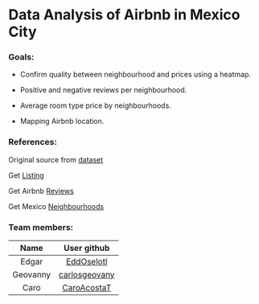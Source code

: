 # Data Analysis of Airbnb in Mexico City


### **Goals:**

- Confirm quality between neighbourhood and prices using a heatmap.

- Positive and negative reviews per neighbourhood.

- Average room type price by neighbourhoods.

- Mapping Airbnb location.


### **References:**

Original source from [dataset](http://insideairbnb.com/get-the-data.html)

Get [Listing](http://data.insideairbnb.com/mexico/df/mexico-city/2020-05-24/data/listings.csv.gz)

Get Airbnb [Reviews](http://data.insideairbnb.com/mexico/df/mexico-city/2020-05-24/data/reviews.csv.gz)

Get Mexico [Neighbourhoods](http://data.insideairbnb.com/mexico/df/mexico-city/2020-05-24/visualisations/neighbourhoods.geojson)

### **Team members:**

|Name|User github|
|:--:|:--:|
|Edgar|[EddOselotl](https://github.com/EddOselotl)|
|Geovanny|[carlosgeovany](https://github.com/carlosgeovany)|
|Caro| [CaroAcostaT](http://github.com/CaroAcostaT)|
